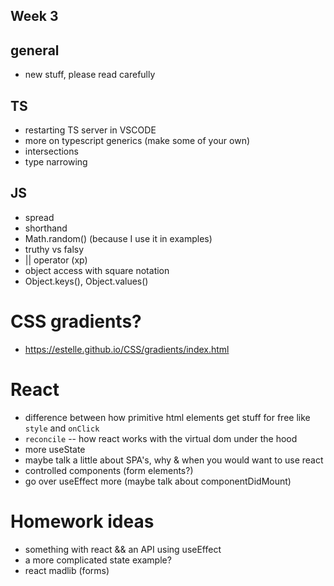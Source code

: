 ## Week 3

## general

- new stuff, please read carefully

## TS

- restarting TS server in VSCODE
- more on typescript generics (make some of your own)
- intersections
- type narrowing

## JS

- spread
- shorthand
- Math.random() (because I use it in examples)
- truthy vs falsy
- || operator (xp)
- object access with square notation
- Object.keys(), Object.values()

# CSS gradients?

- https://estelle.github.io/CSS/gradients/index.html

# React

- difference between how primitive html elements get stuff for free like `style` and `onClick`
- `reconcile` -- how react works with the virtual dom under the hood
- more useState
- maybe talk a little about SPA's, why & when you would want to use react
- controlled components (form elements?)
- go over useEffect more (maybe talk about componentDidMount)


# Homework ideas

- something with react && an API using useEffect
- a more complicated state example?
- react madlib (forms)



